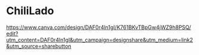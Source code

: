 # ChiliLado

https://www.canva.com/design/DAF0r4ln1gI/K761BKvTBpGw4jWZ9h8PSQ/edit?utm_content=DAF0r4ln1gI&utm_campaign=designshare&utm_medium=link2&utm_source=sharebutton
